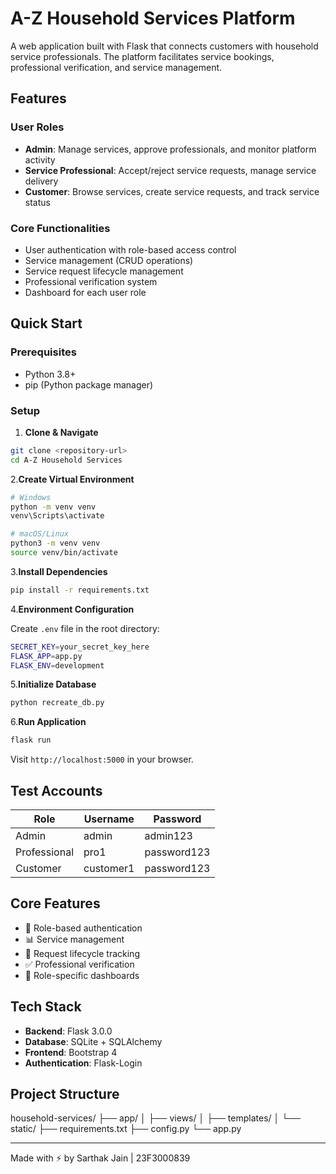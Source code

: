 # A-Z Household Services Platform

A web application built with Flask that connects customers with household service professionals. The platform facilitates service bookings, professional verification, and service management.

## Features

### User Roles

- **Admin**: Manage services, approve professionals, and monitor platform activity
- **Service Professional**: Accept/reject service requests, manage service delivery
- **Customer**: Browse services, create service requests, and track service status

### Core Functionalities

- User authentication with role-based access control
- Service management (CRUD operations)
- Service request lifecycle management
- Professional verification system
- Dashboard for each user role

## Quick Start

### Prerequisites

- Python 3.8+
- pip (Python package manager)

### Setup

1. **Clone & Navigate**

```bash
git clone <repository-url>
cd A-Z Household Services
```

2.**Create Virtual Environment**

```bash
# Windows
python -m venv venv
venv\Scripts\activate

# macOS/Linux
python3 -m venv venv
source venv/bin/activate
```

3.**Install Dependencies**

```bash
pip install -r requirements.txt
```

4.**Environment Configuration**

Create `.env` file in the root directory:

```bash
SECRET_KEY=your_secret_key_here
FLASK_APP=app.py
FLASK_ENV=development
```

5.**Initialize Database**

```bash
python recreate_db.py
```

6.**Run Application**

```bash
flask run
```

Visit `http://localhost:5000` in your browser.

## Test Accounts

| Role         | Username  | Password    |
|-------------|-----------|-------------|
| Admin       | admin     | admin123    |
| Professional| pro1      | password123 |
| Customer    | customer1 | password123 |

## Core Features

- 🔐 Role-based authentication
- 📊 Service management
- 🔄 Request lifecycle tracking
- ✅ Professional verification
- 📱 Role-specific dashboards

## Tech Stack

- **Backend**: Flask 3.0.0
- **Database**: SQLite + SQLAlchemy
- **Frontend**: Bootstrap 4
- **Authentication**: Flask-Login

## Project Structure

household-services/
├── app/
│   ├── views/
│   ├── templates/
│   └── static/
├── requirements.txt
├── config.py
└── app.py

---
Made with ⚡ by Sarthak Jain | 23F3000839
